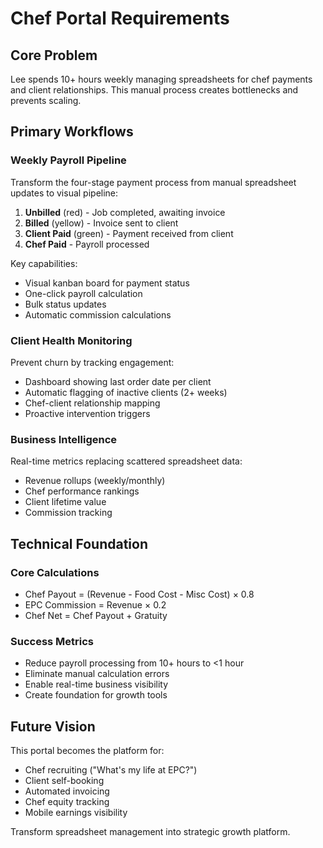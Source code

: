 # Chef Portal Requirements

## Core Problem
Lee spends 10+ hours weekly managing spreadsheets for chef payments and client relationships. This manual process creates bottlenecks and prevents scaling.

## Primary Workflows

### Weekly Payroll Pipeline
Transform the four-stage payment process from manual spreadsheet updates to visual pipeline:

1. **Unbilled** (red) - Job completed, awaiting invoice
2. **Billed** (yellow) - Invoice sent to client
3. **Client Paid** (green) - Payment received from client
4. **Chef Paid** - Payroll processed

Key capabilities:
- Visual kanban board for payment status
- One-click payroll calculation
- Bulk status updates
- Automatic commission calculations

### Client Health Monitoring
Prevent churn by tracking engagement:
- Dashboard showing last order date per client
- Automatic flagging of inactive clients (2+ weeks)
- Chef-client relationship mapping
- Proactive intervention triggers

### Business Intelligence
Real-time metrics replacing scattered spreadsheet data:
- Revenue rollups (weekly/monthly)
- Chef performance rankings
- Client lifetime value
- Commission tracking

## Technical Foundation

### Core Calculations
- Chef Payout = (Revenue - Food Cost - Misc Cost) × 0.8
- EPC Commission = Revenue × 0.2
- Chef Net = Chef Payout + Gratuity

### Success Metrics
- Reduce payroll processing from 10+ hours to <1 hour
- Eliminate manual calculation errors
- Enable real-time business visibility
- Create foundation for growth tools

## Future Vision
This portal becomes the platform for:
- Chef recruiting ("What's my life at EPC?")
- Client self-booking
- Automated invoicing
- Chef equity tracking
- Mobile earnings visibility

Transform spreadsheet management into strategic growth platform.